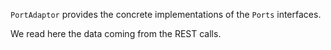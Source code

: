 `PortAdaptor` provides the concrete implementations of the `Ports` interfaces.

We read here the data coming from the REST calls.